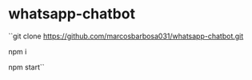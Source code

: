# whatsapp-chatbot

``git clone https://github.com/marcosbarbosa031/whatsapp-chatbot.git

npm i

npm start``